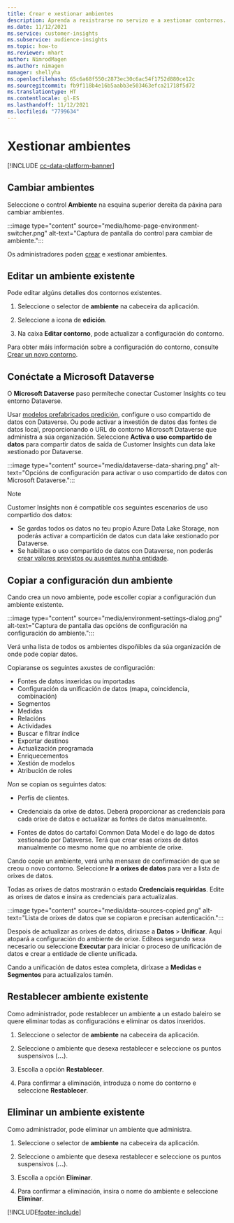 ```yaml
---
title: Crear e xestionar ambientes
description: Aprenda a rexistrarse no servizo e a xestionar contornos.
ms.date: 11/12/2021
ms.service: customer-insights
ms.subservice: audience-insights
ms.topic: how-to
ms.reviewer: mhart
author: NimrodMagen
ms.author: nimagen
manager: shellyha
ms.openlocfilehash: 65c6a68f550c2873ec30c6ac54f1752d880ce12c
ms.sourcegitcommit: fb9f118b4e16b5aabb3e503463efca21718f5d72
ms.translationtype: HT
ms.contentlocale: gl-ES
ms.lasthandoff: 11/12/2021
ms.locfileid: "7799634"
---
```

# <a name="manage-environments"></a>Xestionar ambientes

[!INCLUDE [cc-data-platform-banner](../includes/cc-data-platform-banner.md)]

## <a name="switch-environments"></a>Cambiar ambientes

Seleccione o control **Ambiente** na esquina superior dereita da páxina para cambiar ambientes.

:::image type="content" source="media/home-page-environment-switcher.png" alt-text="Captura de pantalla do control para cambiar de ambiente.":::

Os administradores poden [crear](create-environment.md) e xestionar ambientes.

## <a name="edit-an-existing-environment"></a>Editar un ambiente existente

Pode editar algúns detalles dos contornos existentes.

1.  Seleccione o selector de **ambiente** na cabeceira da aplicación.

2.  Seleccione a icona de **edición**.

3. Na caixa **Editar contorno**, pode actualizar a configuración do contorno.

Para obter máis información sobre a configuración do contorno, consulte [Crear un novo contorno](create-environment.md).

## <a name="connect-to-microsoft-dataverse"></a>Conéctate a Microsoft Dataverse
   
O **Microsoft Dataverse** paso permíteche conectar Customer Insights co teu entorno Dataverse.

Usar [modelos prefabricados predición](predictions-overview.md#out-of-box-models), configure o uso compartido de datos con Dataverse. Ou pode activar a inxestión de datos das fontes de datos local, proporcionando o URL do contorno Microsoft Dataverse que administra a súa organización. Seleccione **Activa o uso compartido de datos** para compartir datos de saída de Customer Insights cun data lake xestionado por Dataverse.

:::image type="content" source="media/dataverse-data-sharing.png" alt-text="Opcións de configuración para activar o uso compartido de datos con Microsoft Dataverse.":::

> [!NOTE]
> Customer Insights non é compatible cos seguintes escenarios de uso compartido dos datos:
> - Se gardas todos os datos no teu propio Azure Data Lake Storage, non poderás activar a compartición de datos cun data lake xestionado por Dataverse.
> - Se habilitas o uso compartido de datos con Dataverse, non poderás [crear valores previstos ou ausentes nunha entidade](predictions.md).

## <a name="copy-the-environment-configuration"></a>Copiar a configuración dun ambiente

Cando crea un novo ambiente, pode escoller copiar a configuración dun ambiente existente. 

:::image type="content" source="media/environment-settings-dialog.png" alt-text="Captura de pantalla das opcións de configuración na configuración do ambiente.":::

Verá unha lista de todos os ambientes dispoñibles da súa organización de onde pode copiar datos.

Copiaranse os seguintes axustes de configuración:

- Fontes de datos inxeridas ou importadas
- Configuración da unificación de datos (mapa, coincidencia, combinación)
- Segmentos
- Medidas
- Relacións
- Actividades
- Buscar e filtrar índice
- Exportar destinos
- Actualización programada
- Enriquecementos
- Xestión de modelos
- Atribución de roles

*Non* se copian os seguintes datos:

- Perfís de clientes.
- Credenciais da orixe de datos. Deberá proporcionar as credenciais para cada orixe de datos e actualizar as fontes de datos manualmente.

- Fontes de datos do cartafol Common Data Model e do lago de datos xestionado por Dataverse. Terá que crear esas orixes de datos manualmente co mesmo nome que no ambiente de orixe.

Cando copie un ambiente, verá unha mensaxe de confirmación de que se creou o novo contorno. Seleccione **Ir a orixes de datos** para ver a lista de orixes de datos.

Todas as orixes de datos mostrarán o estado **Credenciais requiridas**. Edite as orixes de datos e insira as credenciais para actualizalas.

:::image type="content" source="media/data-sources-copied.png" alt-text="Lista de orixes de datos que se copiaron e precisan autenticación.":::

Despois de actualizar as orixes de datos, diríxase a **Datos** > **Unificar**. Aquí atopará a configuración do ambiente de orixe. Edíteos segundo sexa necesario ou seleccione **Executar** para iniciar o proceso de unificación de datos e crear a entidade de cliente unificada.

Cando a unificación de datos estea completa, diríxase a **Medidas** e **Segmentos** para actualizalos tamén.

## <a name="reset-an-existing-environment"></a>Restablecer ambiente existente

Como administrador, pode restablecer un ambiente a un estado baleiro se quere eliminar todas as configuracións e eliminar os datos inxeridos.

1.  Seleccione o selector de **ambiente** na cabeceira da aplicación. 

2.  Seleccione o ambiente que desexa restablecer e seleccione os puntos suspensivos (**...**). 

3. Escolla a opción **Restablecer**. 

4.  Para confirmar a eliminación, introduza o nome do contorno e seleccione **Restablecer**.

## <a name="delete-an-existing-environment"></a>Eliminar un ambiente existente

Como administrador, pode eliminar un ambiente que administra.

1.  Seleccione o selector de **ambiente** na cabeceira da aplicación.

2.  Seleccione o ambiente que desexa restablecer e seleccione os puntos suspensivos (**...**). 

3. Escolla a opción **Eliminar**. 

4.  Para confirmar a eliminación, insira o nome do ambiente e seleccione **Eliminar**.


[!INCLUDE[footer-include](../includes/footer-banner.md)]
